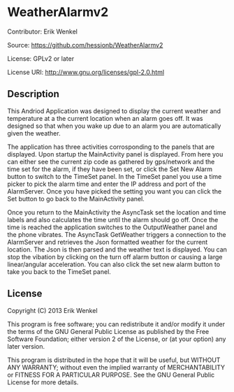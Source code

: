 WeatherAlarmv2
==============

Contributor: Erik Wenkel

Source: https://github.com/hessionb/WeatherAlarmv2

License: GPLv2 or later

License URI: http://www.gnu.org/licenses/gpl-2.0.html


Description
-----------

This Andriod Application was designed to display the current weather and temperature at a the current location when an alarm goes off. It was designed so that when you wake up due to an alarm you are automatically given the weather.

The application has three activities corrosponding to the panels that are displayed. Upon startup the MainActivity panel is displayed. From here you can either see the current zip code as gathered by gps/network and the time set for the alarm, if they have been set, or click the Set New Alarm button to switch to the TimeSet panel. In the TimeSet panel you use a time picker to pick the alarm time and enter the IP address and port of the AlarmServer. Once you have picked the setting you want you can click the Set button to go back to the MainActivity panel.

Once you return to the MainActivity the AsyncTask set the location and time labels and also calculates the time until the alarm should go off. Once the time is reached the application switches to the OutputWeather panel and the phone vibrates. The AsyncTask GetWeather triggers a connection to the AlarmServer and retrieves the Json formatted weather for the current location. The Json is then parsed and the weather text is displayed. You can stop the vibation by clicking on the turn off alarm button or causing a large linear/angular acceleration. You can also click the set new alarm button to take you back to the TimeSet panel.


License
-------

Copyright (C) 2013 Erik Wenkel

This program is free software; you can redistribute it and/or modify it under the terms of the GNU General Public License as published by the Free Software Foundation; either version 2 of the License, or (at your option) any later version.

This program is distributed in the hope that it will be useful, but WITHOUT ANY WARRANTY; without even the implied warranty of MERCHANTABILITY or FITNESS FOR A PARTICULAR PURPOSE. See the GNU General Public License for more details.
